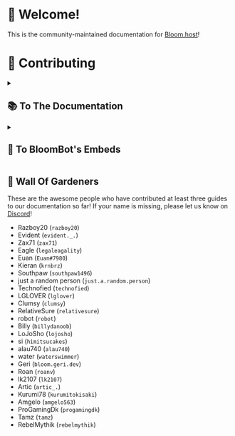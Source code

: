 # 👋 Welcome! 
This is the community-maintained documentation for [Bloom.host](https://bloom.host)!

# 🌿 Contributing

<details>

<summary>

## 📚 To The Documentation

</summary>

You can help contribute to the Bloom.host documentation in one of two ways:

### Option #1:

You can also contribute to the docs directly by doing the following:

This method makes it easier to import the document(s) and to make sure that the formatting is correct and to make it
look the way you want it when it is imported.

1. Create a fork of the [GitHub Repository](https://github.com/Bloom-host/BloomDocs)
2. Optionally, create a new branch, such as `feature/my-changes` to make it easier to merge upstream changes.
3. Make edits to your fork of this repository.
   Note that there is a document format when creating new pages, see below for details.
4. Create a pull request to have the changes added into the repository.

**Note:** If you are adding new pages, be sure to add it into [`sidebars.js`](/sidebars.js) (located in the root of the
repo).

---

### Option #2:

You can write an article in a format you prefer and create a support ticket in
our [Discord server](https://discord.gg/bloom), and it will be converted over for you.
Note that documents in Markdown are preferred, however, Microsoft Word and Google Docs files can be accepted,
and they can be uploaded to the documentation.

---

### Document format:

When adding new pages to the documentation, be sure to use the document format.
The document format is listed below, and also listed in [`README.md`](/README.md) in the root of the repo.

```yaml

---
id: <id>
title: <title>
slug: <id>
hide_table_of_contents: true
sidebar_label: <sidebar title>
description: <short description>
---

... rest of the document ...
```

---

### Templates and formatting help:

There is a [Markdown template](https://raw.githubusercontent.com/Bloom-host/BloomDocs/master/docs/extras/template.md)
which has some examples of markdown-formatting elements (and how to use them) such as bold text, strikethrough, headings
and links.

You can also see [a formatted version of the template](https://docs.bloom.host/extras/template/) to see what the
formatted elements will look like when imported into the documentation website.

---

### Note

When contributing information, make sure that the information is useful and that you know what you are talking about. Do
not ramble or write useless information into articles as this is not helpful to users who may look at the wiki for
information about the user panel or information about running Minecraft servers.

---

</details>

<details>

<summary>

## 🤖 To BloomBot's Embeds

</summary>

You can also contribute to the embeds used by BloomBot in the [Discord](https://discord.gg/bloom) where a command is used, and it can provide
troubleshooting information or quick information to users such as those who are requesting support.

You can edit [`embeds.yml`](/embeds.yml) and this can be contributed along with documentation changes and can be
contributed in the same PR.

Here is the format of the embeds:
![img](https://raw.githubusercontent.com/Bloom-host/BloomDocs/master/static/discord/embed-help.png)

```yml
embed_name:
  # A list of aliases that can be used to call the command
  # You can also do the short format: aliases: ['embed_name_alias', 'another_alias']
  aliases:
    - 'embed_name_alias'
    - 'another_alias'
  # The text of the message
  text: 'Suspendisse vitae sem imperdiet suspicit magna sed'
  # The title of the embed
  title: 'Vestibulum luctus fermentum nisl'
  # The icon next to the title
  title-icon: '%guildicon%'
  # The thumbnail of the embed
  thumbnail: '%guildicon%'
  # The description of the embed. |+ keeps new lines, > does not
  description: |+
    Lorem [ipsum dolor](https://example.tld) `consectetur adpicing elit`. **Morbi id lorem turpis fascillisis**
    veneantis eget dapibus est. _Prasent sed_ est et ~~lectus secleisque~~ lacina.

    ```yaml
    natoque: "Vivamus dapibus ex id"
    tortor:
    - porta
    - gravida
    ```
  # A list of fields. Each can have a title, a description and whether they are inline
  fields:
    - title: 'Etiam magna nulla, sollicitudin necleo at'
      description: |+
        Etiam maximus augue at velit cornmcxio, eu suscipit
        nisl consequat. Aliquam sollicitudin metus quis justo
        aliquet, eu convallis sem porta. Praesent leo
        nunc, id sodales rugna placerat sed. Mauris
        dignissim pretium cma.
      inline: false
    - title: ''
      description: ''
      inline: false
    - title: 'Mauris dignissim pretium porta.'
      description: 'Etiam magna nulla, sollicitudn nec leo at.'
      inline: true
    - title: 'Etiam maximum augue'
      description: 'In hac habitssa platea'
      inline: true
    - title: 'Nulla molestie sapien sit'
      description: 'Prasend sed est et'
      inline: true
  # The image of the embed
  image: 'https://bloom.host/favicon/favicon-og.png'
  # The footer of the embed
  footer: 'Phasellus effictur dictum sem egel pretium'
  # A list of buttons. [ <display name>, <link>, <emoji>, <order> ] 
  buttons:
    - [ 'Label', 'https://example.tld', '1️⃣' ]
    - [ 'Label', 'https://example.tld', '2️⃣' ]
    - [ 'Label', 'https://example.tld', '3️⃣' ] 
```

Users with the `@Gardener` role can use the `!et` (embed test) command with YAML code to quickly test commands.

You can use these global placeholders anywhere: `%useravatar%`, `%guildicon%`

If you have any questions or concerns, please ask in our Discord!

Please note that changes are not instant and may take up to 24 hours to apply.

---

</details>

## 🦆 Wall Of Gardeners
These are the awesome people who have contributed at least three guides to our documentation so far!
If your name is missing, please let us know on [Discord](https://bloom.host/discord)!

- Razboy20 (`razboy20`)
- Evident (`evident._.`)
- Zax71 (`zax71`)
- Eagle (`legaleagality`)
- Euan (`Euan#7980`)
- Kieran (`krnbrz`)
- Southpaw (`southpaw1496`)
- just a random person (`just.a.random.person`)
- Technofied (`technofied`)
- LGLOVER (`lglover`)
- Clumsy (`clumsy`)
- RelativeSure (`relativesure`)
- robot (`robot`)
- Billy (`billydanoob`)
- LoJoSho (`lojosho`)
- si (`himitsucakes`)
- alau740 (`alau740`)
- water (`waterswimmer`)
- Geri (`bloom.geri.dev`)
- Roan (`roanv`)
- lk2107 (`lk2107`)
- Artic (`artic_.`)
- Kurumi78 (`kurumitokisaki`)
- Amgelo (`amgelo563`)
- ProGamingDk (`progamingdk`)
- Tamz (`tamz`)
- RebelMythik (`rebelmythik`)
